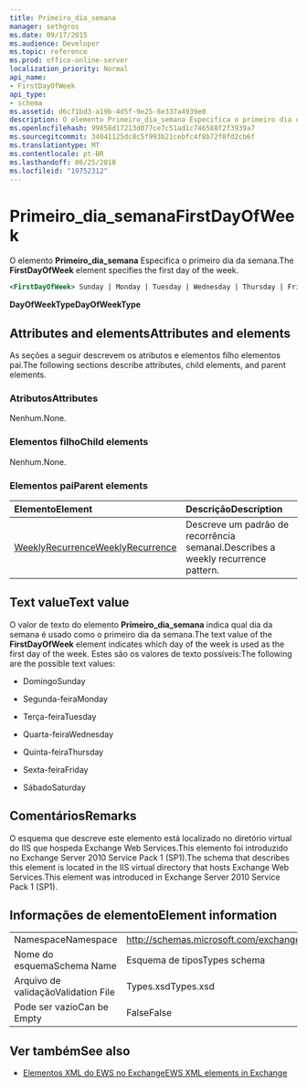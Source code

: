 ```yaml
---
title: Primeiro_dia_semana
manager: sethgros
ms.date: 09/17/2015
ms.audience: Developer
ms.topic: reference
ms.prod: office-online-server
localization_priority: Normal
api_name:
- FirstDayOfWeek
api_type:
- schema
ms.assetid: d6cf1bd3-a19b-4d5f-9e25-8e337a4939e0
description: O elemento Primeiro_dia_semana Especifica o primeiro dia da semana.
ms.openlocfilehash: 99858d17213d077ce7c51ad1c746588f2f3939a7
ms.sourcegitcommit: 34041125dc8c5f993b21cebfc4f8b72f0fd2cb6f
ms.translationtype: MT
ms.contentlocale: pt-BR
ms.lasthandoff: 06/25/2018
ms.locfileid: "19752312"
---
```

# <a name="firstdayofweek"></a><span data-ttu-id="275e3-103">Primeiro_dia_semana</span><span class="sxs-lookup"><span data-stu-id="275e3-103">FirstDayOfWeek</span></span>

<span data-ttu-id="275e3-104">O elemento **Primeiro_dia_semana** Especifica o primeiro dia da semana.</span><span class="sxs-lookup"><span data-stu-id="275e3-104">The **FirstDayOfWeek** element specifies the first day of the week.</span></span> 
  
```XML
<FirstDayOfWeek> Sunday | Monday | Tuesday | Wednesday | Thursday | Friday | Saturday</FirstDayOfWeek>
```

 <span data-ttu-id="275e3-105">**DayOfWeekType**</span><span class="sxs-lookup"><span data-stu-id="275e3-105">**DayOfWeekType**</span></span>
## <a name="attributes-and-elements"></a><span data-ttu-id="275e3-106">Attributes and elements</span><span class="sxs-lookup"><span data-stu-id="275e3-106">Attributes and elements</span></span>

<span data-ttu-id="275e3-107">As seções a seguir descrevem os atributos e elementos filho elementos pai.</span><span class="sxs-lookup"><span data-stu-id="275e3-107">The following sections describe attributes, child elements, and parent elements.</span></span>
  
### <a name="attributes"></a><span data-ttu-id="275e3-108">Atributos</span><span class="sxs-lookup"><span data-stu-id="275e3-108">Attributes</span></span>

<span data-ttu-id="275e3-109">Nenhum.</span><span class="sxs-lookup"><span data-stu-id="275e3-109">None.</span></span>
  
### <a name="child-elements"></a><span data-ttu-id="275e3-110">Elementos filho</span><span class="sxs-lookup"><span data-stu-id="275e3-110">Child elements</span></span>

<span data-ttu-id="275e3-111">Nenhum.</span><span class="sxs-lookup"><span data-stu-id="275e3-111">None.</span></span>
  
### <a name="parent-elements"></a><span data-ttu-id="275e3-112">Elementos pai</span><span class="sxs-lookup"><span data-stu-id="275e3-112">Parent elements</span></span>

|<span data-ttu-id="275e3-113">**Elemento**</span><span class="sxs-lookup"><span data-stu-id="275e3-113">**Element**</span></span>|<span data-ttu-id="275e3-114">**Descrição**</span><span class="sxs-lookup"><span data-stu-id="275e3-114">**Description**</span></span>|
|:-----|:-----|
|[<span data-ttu-id="275e3-115">WeeklyRecurrence</span><span class="sxs-lookup"><span data-stu-id="275e3-115">WeeklyRecurrence</span></span>](weeklyrecurrence.md) <br/> |<span data-ttu-id="275e3-116">Descreve um padrão de recorrência semanal.</span><span class="sxs-lookup"><span data-stu-id="275e3-116">Describes a weekly recurrence pattern.</span></span>  <br/> |
   
## <a name="text-value"></a><span data-ttu-id="275e3-117">Text value</span><span class="sxs-lookup"><span data-stu-id="275e3-117">Text value</span></span>

<span data-ttu-id="275e3-118">O valor de texto do elemento **Primeiro_dia_semana** indica qual dia da semana é usado como o primeiro dia da semana.</span><span class="sxs-lookup"><span data-stu-id="275e3-118">The text value of the **FirstDayOfWeek** element indicates which day of the week is used as the first day of the week.</span></span> <span data-ttu-id="275e3-119">Estes são os valores de texto possíveis:</span><span class="sxs-lookup"><span data-stu-id="275e3-119">The following are the possible text values:</span></span> 
  
- <span data-ttu-id="275e3-120">Domingo</span><span class="sxs-lookup"><span data-stu-id="275e3-120">Sunday</span></span>
    
- <span data-ttu-id="275e3-121">Segunda-feira</span><span class="sxs-lookup"><span data-stu-id="275e3-121">Monday</span></span>
    
- <span data-ttu-id="275e3-122">Terça-feira</span><span class="sxs-lookup"><span data-stu-id="275e3-122">Tuesday</span></span>
    
- <span data-ttu-id="275e3-123">Quarta-feira</span><span class="sxs-lookup"><span data-stu-id="275e3-123">Wednesday</span></span>
    
- <span data-ttu-id="275e3-124">Quinta-feira</span><span class="sxs-lookup"><span data-stu-id="275e3-124">Thursday</span></span>
    
- <span data-ttu-id="275e3-125">Sexta-feira</span><span class="sxs-lookup"><span data-stu-id="275e3-125">Friday</span></span>
    
- <span data-ttu-id="275e3-126">Sábado</span><span class="sxs-lookup"><span data-stu-id="275e3-126">Saturday</span></span>
    
## <a name="remarks"></a><span data-ttu-id="275e3-127">Comentários</span><span class="sxs-lookup"><span data-stu-id="275e3-127">Remarks</span></span>

<span data-ttu-id="275e3-128">O esquema que descreve este elemento está localizado no diretório virtual do IIS que hospeda Exchange Web Services.This elemento foi introduzido no Exchange Server 2010 Service Pack 1 (SP1).</span><span class="sxs-lookup"><span data-stu-id="275e3-128">The schema that describes this element is located in the IIS virtual directory that hosts Exchange Web Services.This element was introduced in Exchange Server 2010 Service Pack 1 (SP1).</span></span>
  
## <a name="element-information"></a><span data-ttu-id="275e3-129">Informações de elemento</span><span class="sxs-lookup"><span data-stu-id="275e3-129">Element information</span></span>

|||
|:-----|:-----|
|<span data-ttu-id="275e3-130">Namespace</span><span class="sxs-lookup"><span data-stu-id="275e3-130">Namespace</span></span>  <br/> |http://schemas.microsoft.com/exchange/services/2006/types  <br/> |
|<span data-ttu-id="275e3-131">Nome do esquema</span><span class="sxs-lookup"><span data-stu-id="275e3-131">Schema Name</span></span>  <br/> |<span data-ttu-id="275e3-132">Esquema de tipos</span><span class="sxs-lookup"><span data-stu-id="275e3-132">Types schema</span></span>  <br/> |
|<span data-ttu-id="275e3-133">Arquivo de validação</span><span class="sxs-lookup"><span data-stu-id="275e3-133">Validation File</span></span>  <br/> |<span data-ttu-id="275e3-134">Types.xsd</span><span class="sxs-lookup"><span data-stu-id="275e3-134">Types.xsd</span></span>  <br/> |
|<span data-ttu-id="275e3-135">Pode ser vazio</span><span class="sxs-lookup"><span data-stu-id="275e3-135">Can be Empty</span></span>  <br/> |<span data-ttu-id="275e3-136">False</span><span class="sxs-lookup"><span data-stu-id="275e3-136">False</span></span>  <br/> |
   
## <a name="see-also"></a><span data-ttu-id="275e3-137">Ver também</span><span class="sxs-lookup"><span data-stu-id="275e3-137">See also</span></span>



- [<span data-ttu-id="275e3-138">Elementos XML do EWS no Exchange</span><span class="sxs-lookup"><span data-stu-id="275e3-138">EWS XML elements in Exchange</span></span>](ews-xml-elements-in-exchange.md)

